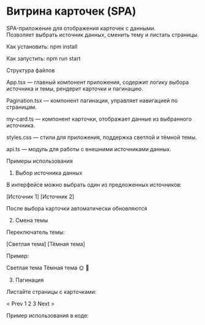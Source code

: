 # Витрина карточек (SPA)

SPA-приложение для отображения карточек с данными.  
Позволяет выбрать источник данных, сменить тему и листать страницы.

Как установить: npm install

Как запустить: npm run start


Структура файлов

App.tsx — главный компонент приложения, содержит логику выбора источника и темы, рендерит карточки и пагинацию.

Pagination.tsx — компонент пагинации, управляет навигацией по страницам.

my-card.ts — компонент карточки, отображает данные из выбранного источника.

styles.css — стили для приложения, поддержка светлой и тёмной темы.

api.ts — модуль для работы с внешними источниками данных.


Примеры использования

1. Выбор источника данных

В интерфейсе можно выбрать один из предложенных источников:

[Источник 1] [Источник 2] 


После выбора карточки автоматически обновляются

2. Смена темы

Переключатель темы:

[Светлая тема] [Тёмная тема]


Пример:

Светлая тема	Тёмная тема
🌞                	🌙

3. Пагинация

Листайте страницы с карточками:

< Prev  1  2  3  Next >

Пример использования в коде:

<!-- <Pagination
  currentPage={currentPage}
  totalPages={totalPages}
  onPageChange={handlePageChange}
/> -->

